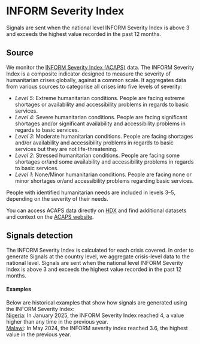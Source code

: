 # INFORM Severity Index

Signals are sent when the national level INFORM Severity Index is above 3 and exceeds the highest value recorded in the past 12 months.  

## Source
We monitor the [INFORM Severity Index (ACAPS)](https://www.acaps.org/en/thematics/all-topics/inform-severity-index) data. The INFORM Severity Index is a composite indicator designed to measure the severity of humanitarian crises globally, against a common scale. It aggregates data from various sources to categorise all crises into five levels of severity:

- *Level 5*: Extreme humanitarian conditions. People are facing extreme shortages or availability and accessibility problems in regards to basic services.
- *Level 4*: Severe humanitarian conditions. People are facing significant shortages and/or significant availability and accessibility problems in regards to basic services.
- *Level 3*: Moderate humanitarian conditions. People are facing shortages and/or availability and accessibility problems in regards to basic services but they are not life-threatening.
- *Level 2*: Stressed humanitarian conditions. People are facing some shortages or/and some availability and accessibility problems in regards to basic services. 
- *Level 1*: None/Minor humanitarian conditions. People are facing none or minor shortages or/and accessibility problems regarding basic services. 

People with identified humanitarian needs are included in levels 3–5, depending on the severity of their needs.

You can access ACAPS data directly on [HDX](https://data.humdata.org/organization/acaps) and find additional datasets and context on the [ACAPS website](https://www.acaps.org/en/).
## Signals detection
The INFORM Severity Index is calculated for each crisis covered. In order to generate Signals at the country level, we aggregate crisis-level data to the national level. Signals are sent when the national level INFORM Severity Index is above 3 and exceeds the highest value recorded in the past 12 months.  

#### Examples
Below are historical examples that show how signals are generated using the INFORM Severity Index:  
[Nigeria](http://eepurl.com/jaCrHc#NGA): In January 2025, the INFORM Severity Index reached 4, a value higher than any time in the previous year.  
[Malawi](http://eepurl.com/jaCrtg#MWI): In May 2024, the INFORM severity index reached 3.6, the highest value in the previous year.  
